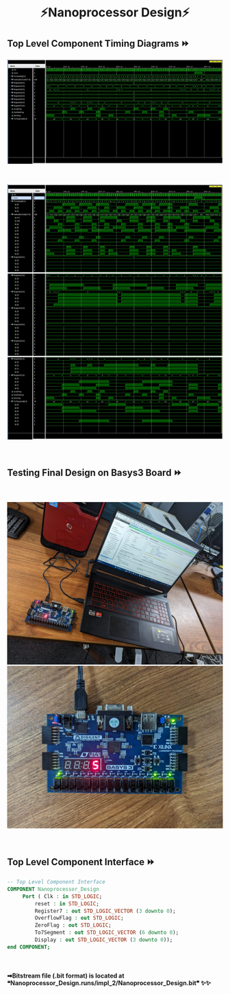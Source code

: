 
<h1 align="center">⚡Nanoprocessor Design⚡</h2>

<h2>Top Level Component Timing Diagrams ⏩</h2>
<p align="center">
<img src="https://github.com/Sharada001/Nanoprocessor_Design/blob/c14f64fbc7d531036ec550dc26e1c5b2252e273f/Timing_Diagrams/Top_Level_Component.jpg">
</p>

<br>
<p align="center">
<img src="https://github.com/Sharada001/Nanoprocessor_Design/blob/c14f64fbc7d531036ec550dc26e1c5b2252e273f/Timing_Diagrams/Top_Level_Component_Part_1.jpg">
<img src="https://github.com/Sharada001/Nanoprocessor_Design/blob/c14f64fbc7d531036ec550dc26e1c5b2252e273f/Timing_Diagrams/Top_Level_Component_Part_2.jpg">
<img src="https://github.com/Sharada001/Nanoprocessor_Design/blob/c14f64fbc7d531036ec550dc26e1c5b2252e273f/Timing_Diagrams/Top_Level_Component_Part_3.jpg">
</p>
<br>

<h2>Testing Final Design on Basys3 Board ⏩</h2>
<br>
<p align="center">
<img src="https://github.com/Sharada001/Nanoprocessor_Design/blob/c14f64fbc7d531036ec550dc26e1c5b2252e273f/Testing%20on%20Basys3%20Board.jpg">
<img src="https://github.com/Sharada001/Nanoprocessor_Design/blob/c14f64fbc7d531036ec550dc26e1c5b2252e273f/Testing%20on%20Basys3_Board.jpg">
</p>
<br>

<h2>Top Level Component Interface ⏩</h2>


```vhdl
-- Top Level Component Interface
COMPONENT Nanoprocessor_Design
     Port ( Clk : in STD_LOGIC;
         reset : in STD_LOGIC;
         Register7 : out STD_LOGIC_VECTOR (3 downto 0);
         OverflowFlag : out STD_LOGIC;
         ZeroFlag : out STD_LOGIC;
         To7Segment : out STD_LOGIC_VECTOR (6 downto 0);
         Display : out STD_LOGIC_VECTOR (3 downto 0));
end COMPONENT;  
```


<br>
<h4><b>➡Bitstream file (.bit format) is located at ❝Nanoprocessor_Design.runs/impl_2/Nanoprocessor_Design.bit❞ ✨✨</b></h4>
<br>

